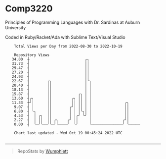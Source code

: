 # Comp3220

Principles of Programming Languages with Dr. Sardinas at Auburn University

Coded in Ruby/Racket/Ada with Sublime Text/Visual Studio

```
    Total Views per Day from 2022-08-30 to 2022-10-19

    Repository Views
   34.00  ┼                         ╭╮
   31.73  ┤                         ││
   29.47  ┤                         ││
   27.20  ┤                         ││
   24.93  ┤                         ││
   22.67  ┤        ╭╮               │╰╮
   20.40  ┤        ││               │ │
   18.13  ┤        ││               │ │
   15.87  ┤        ││            ╭╮ │ │
   13.60  ┤╭╮      ││         ╭╮ ││ │ │
   11.33  ┼╯│      ││         ││ ││ │ │               ╭╮
    9.07  ┤ │      ││        ╭╯│ ││ │ │               ││
    6.80  ┤ ╰╮     ││        │ │ │╰╮│ │               ││
    4.53  ┤  │ ╭╮  ││        │ │╭╯ ╰╯ │               ││
    2.27  ┤  │ ││  ││ ╭╮    ╭╯ ││     │              ╭╯│
    0.00  ┤  ╰─╯╰──╯╰─╯╰────╯  ╰╯     ╰──────────────╯ ╰─────

    Chart last updated - Wed Oct 19 00:45:24 2022 UTC
    
```

---

> RepoStats by [Wumphlett](https://github.com/Wumphlett)
